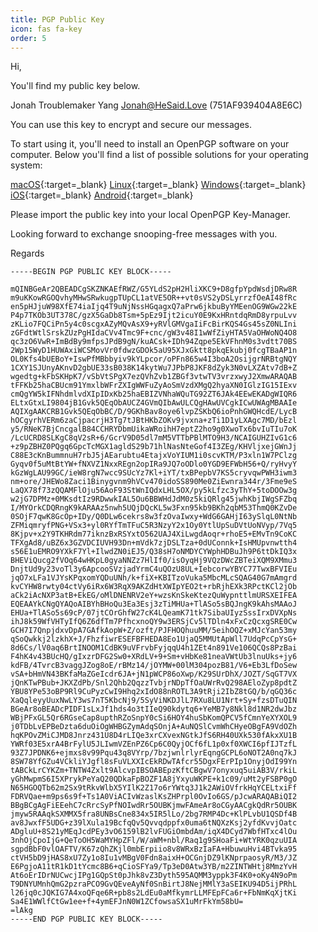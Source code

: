 ```yaml
---
title: PGP Public Key
icon: fas fa-key
order: 5
---
```


Hi,

You'll find my public key below.

Jonah Troublemaker Yang <Jonah@HeSaid.Love> (751AF939404A8E6C)

You can use this key to encrypt and secure our messages.

To start using it, you'll need to install an OpenPGP software on your computer.  Below you'll find a list of possible solutions for your operating system:

[macOS](https://support.gpgtools.org/kb/how-to/first-steps-where-do-i-start-where-do-i-begin-setup-gpgtools-create-a-new-key-your-first-encrypted-mail){:target=_blank}
[Linux](https://ssd.eff.org/en/module/how-use-pgp-linux){:target=_blank}
[Windows](https://ssd.eff.org/en/module/how-use-pgp-windows-pc){:target=_blank}
[iOS](https://itunes.apple.com/app/ipgmail/id430780873?mt=8){:target=_blank}
[Android](https://play.google.com/store/apps/details?id=org.sufficientlysecure.keychain){:target=_blank}

Please import the public key into your local OpenPGP Key-Manager.

Looking forward to exchange snooping-free messages with you.

Regards

```none
-----BEGIN PGP PUBLIC KEY BLOCK-----

mQINBGeAr2QBEADCgSKZNKAEfRWZ/G5YLdS2pH2HliXKC9+D8gfpYpdWsdjDRw8R
m9uKKowRGOQvhyMHwSRwkugpTUpCL1atVE5OR++vt0sVS2yDSLyrrzfOeAI48fRc
en5pHJjuW98XfE74iaIjq4T9uNjNssHGqagxQ7aPrw6jkbuByYMEenOG9WGw22kE
P4p7TKOb3UT378C/gzX5GaDb8Tsm+5pEz9Ijt2icuY0E9KxHRntdqRmD8yrpuLvv
zKLio7FQCiPn5y4c0scgxAZyMQvAsX9+yRVlGMVgaIiFcBirKQS4Gs45sZ0NLIni
zGFdtWtlSrskZUzPgHIdaCVv4Tmc9F+cnc/gW3v48I1wWfZiyHTA5VaOHWoNQ4O8
qc3zO6VwR+ImBdBy9mfpsJPdB9gN/kuACsk+IDh94Zqpe5EkVFhnM0s3vdtt70BS
2Wp15WyD1HUWAxiWCSMovVr0fdwzGDOk5aU95XJxGktt8pkqEkubj0fcgTBaAP1n
OL0Kfs4bUEBoY+IswPfMBbbyiv9kYLpcor/oPFn865w4I3boA2OsijgrNRBtgNQY
1CXY1SJUnyAKnvD2gbUE33sB038K14kytWu7JPbP8JKF8dZyk3N0vLXZAtv7dB+Z
wgedtg+kFbSKHpK7/vSbVtSPgX7ezQVhZvb1ZBGf3vtwTV3vrzxwyJ2XmwARAQAB
tFFKb25haCBUcm91YmxlbWFrZXIgWWFuZyAoSmVzdXMgQ2hyaXN0IGlzIG15IExv
cmQgYW5kIFNhdmlvdXIpIDxKb25haEBIZVNhaWQuTG92ZT6JAk4EEwEKADgWIQR6
ELtxGtxLI9804jB1Gvk5QEqObAUCZ4GVmQIbAwULCQgHAwUVCgkICwUWAgMBAAIe
AQIXgAAKCRB1Gvk5QEqObBC/D/9GKhBav8oye6lvpZSKbQ6ioPnhGWQHcdE/LycB
hOCgyrhVERm6zaCjpacrjH3Tg7tJBtHKbZOKv9jvxna+zTi1D1yLXAgc7MD/bEzl
y5/RNeK7BjCncgalB84CCHRYDbmUikaWRoihH7eptZ2ho9g0XwoTx6bvIuTIu7oK
/LcUCRD8SLKgC8qV2sR+6/GcrV9D05dl7mM5VTTbPBlMTO9H3/NCAIGUHZIvG1c6
+z9pZBHZ0PQgq6GpcTcMGX1agldS29b71hlNasNteGof4I3ZEg/KHVljxejGWnJj
C88E3cKnBummnuH7rbJ5jAEarubtu4EtajxVoYIUM1i0scvKTM/P3xln1W7PClzg
Gyqv0f5uMtBtYW+fNXVZ1NxxREgn2opIRa9JQ7oODlo0YGD9EFWbH56+Q/ryHvyY
kGzWgLAU99GC/ieW8rgN7wcc9SUcYz7Kl+iYT/txBPepbV7KS5cryvqwPWH3iwm3
nm+ore/JHEWo8Zaci1Binygvnm9hVCv470idoSS890Me0ZiEwnra344r/3Fme9eS
LaQX78f73zQQAMFlOju56AoF93StWnIQdxLHL5OX/py5kLfzc3yThY+5toDOOw3g
w2jG7DPMz+0MKsdtIz9RDwwkIAL5Ou6BBWHdJdM0z5kiQRlg45jwhKbjIWgSFZbq
I/MYOrkCDQRngK9kARAAz5nwh5UQjDQcKL5w3Fxn95kb9BKh2qbM53ThmQ0KZvDe
0SOjF7qwK8GcOp+IDy/Q0DLw6cekrs8w3fzOvaIwxy+WdG6GAHjI63ySlqL0NtNb
ZFMiqmryfPNG+VSx3+yl0RYfTmTFuC5R3NzyY2x1Oy0YtlUpSuDVtUoNVyp/7Vq5
8Kjpv+x2Y9TKHRdm77iknzBxRSYxtO562UAJ4XiLwgdAoqr+rhoE5+EMvTn9CoKC
TFXgAd8/uBZ6x3GZVDCIUVH93Dn+mVdk7zjDSLTza+0dUConnk+IsHMUpvnwtth4
s56E1uEMRO9YXkF7Yl+IlwdZN0iEJ5/Q38sH7oNMDYCYWphHDBuJh9P6ttDkIQ3x
BHEViQucg2fVOq64wHKpL0gyaNNZz7HlIf0/isOyqHj9VQzDWcZBTeiXQM9XMmu3
DnjtUd9y23voTl3y6ApcooSVzjadYrmC4uQOzU8UL+IebcorwYBYC77TwxBFVIEu
jqO7xLFa1VJYsKPqxomYQDuUNh/k+fiX+KBITzoVuka5MbcMLcSQAG40G7mAmgrd
kvCYHW8rwty04ctVy6iRx6W3RqX9AKZdHtXWIpYEO2t+rbRjhEXk3RPctKCl2jOb
aCk2iAcNXP3atB+EkEG/oMlDNENRV2eY+wzsKnSkeKtezQuWypnttlmURSXEIFEA
EQEAAYkCNgQYAQoAIBYhBHoQu3Ea3Esj3zTiMHUa+TlASo5sBQJngK9kAhsMAAoJ
EHUa+TlASo5s69cP/07jtCOrGhfW27cK4LQeamK71tk7SibaUIyzSssIrxDVXpNs
ihJ8k59WfVHTyIfQ6Z6dfTm7PfhcxnoQY9w3ERSjCv5lTDln4xFxCzQcxgSRE0Cw
GCH7I7QnpjdxvDpA7GAfkAopW+Z/ozft/PJFHOQhuuMM/5eihOQZ+xMJcYan53my
qSoQwkkj2lzkhX+J/FhzfiwrESEFBFHEDA8Eo1UjaQ5MMUtApWll7UdqPcCpYsG+
8d6Cs/lV0aq6BrtINOOM1CdBK9uVFrvbFyjqqU4h1ZEt4n891Ve106QCQs8PzBai
F4hK4v43BUcHQ/gIxzrDFG2Sw0+XRdLV+9+Sm+vHbKe81neaVWtUb3lnuUks+jy6
kdFB/4TvrcB3vaggJZog8oE/rBMz14/jOYMW+00lM304pozB81/V6+Eb3LfDoSew
vSA+bHmVN43BKfaMaZGeIcdr6JA+jN1pWCP86oXwp/K29SUrDhX/JOZT/SqGT7VX
jQnKTwPBub+JKXZdPb/Snl2Qhb2QqzzTvbjrNDpTfOaUWrRvQ298AEloZyp8pdtZ
YBU8YPe53oBP9Rl9CuPyzCwI9Hhq2xIdO88nROTL3A9tRji2IbZ8tGQ/b/qGQ36c
XaQqleyyUuxNwLY3ws7nT5KbcNj9/5SyViNKDJlL7RXu8LU1Nrt+Sy+fzsDTuQIN
BGeAr8oBEADcPIDF1sLxJf1hds4o3tIIeQ90kdytq6+YeMB7y8Nkl8d1NR2dwJbz
WBjPFxGL5Qr6RGseCap8upthRZoSnpY0cSi6HOY4huSbKomQPCV5fCmnYeXYXOL9
j0TDbLvEPBeDzta6duOiOgWHBGZymAdqSOnjA+AuNQSlCvmWhCHyeOBgFA9VdOZh
hqKPOvZMiCJMD8Jnrz431U8D4rLIQe3xrCXvexNGtkJfS6RH40UXk530fAkxXU1B
YWRf03E5xrA4BrFylU5JLIwmVZEnPZ6Cp6C0QyjOCf6fL1p0xf0XWCI6pfIJTzfL
93Z7JPDNK6+ejmxs8v99Pqu43q8VYrp/7bzjwnlrlyrEqngGCPL6oNOT2A0nq7kJ
8SW78YfGZu4VCkliYJgfl8sFuVLXXIcEkRDwTAfcr55DgxFErPIp1OnyjOdI99Yn
tABCkLrCYKZm+TNTW4Zxlt9AlcvpIBSOABEpzKftCBgwV7onyxuq5uiAB3V/rkiL
yGhMwpmS6I5XPrykPeYaQ20QDkaFpBOZF1A8jYxyuWKPE+k1c09/uMt2yFSBP0gO
N65HGOQTb62m2Sx9tRkvWlbX5YIlK2Z17o6rYWtq3J1k2AWiOVfrkHqYCELtxiFf
FDRVQae+m9ps6s9f+Ts1A0ViACIvWzaslKsZHPrpl0OvIo6GS/pJcwARAQABiQI2
BBgBCgAgFiEEehC7cRrcSyPfNOIwdRr5OUBKjmwFAmeAr8oCGyAACgkQdRr5OUBK
jmyw5RAAqkSXMMX5fra8UNBsCne834x5IR5lLo/2bg7RMP4Dc+KlPLvbU1QSDf4B
av8JwxfF5UDG+z39lXula19BcfqQv5Qvvqdppfx0uma6tNQXzKsj2yfdKvvjOatc
ADgluU+8S21yMEqJcdPEy3vO6159lB2lvFUGiOmbdAm/iqX4DCyd7WbfHTxc4lOu
3nhOjCpoIjG+QeToOH5WaMYHpZFl/W/aWM+nbl/Raq1g9SHoaFi+WtYRK0qzuUIA
sgpdBbF0vlOAFTV/K67zQhZKjl0mbErpiio8v8WRxBzIaFA+HbuwuHvi4BTvka95
ctVH5bD9jHAS8xU7Zy1o8Iu1vMBgV0Fdn8aixH+OCGnjDZ9lKNprpaosyR/M3/JZ
E6PgjoA11tR1kD1tYcmc8B6+qCioSFYa9/Tp3eD0Atw3YB/m2ZINTWHtj8MmzYvH
At6oErIDrNUCwcjIPg1GQpSt0pJhk8vZ3Dyth595AQMM3yppk3F4K0+oKy4N9oPm
T9DNYUMnhQmG2pzraPCO9GvQEveAyNf0SnBirtJ8NejMMlY3aSEIKU94D5ijPRhL
l26jq0cJQKIG7A4xoQFqe6R+pb8s2LdEu0aMfkymrLLMFEpFCa6r+FbNmKqXjtKi
Sa4E1WWlfCtGw1ee+f+4ymEFJnN0W1ZCfowsaSX1uMrFkYm58bU=
=lAkg
-----END PGP PUBLIC KEY BLOCK-----
```